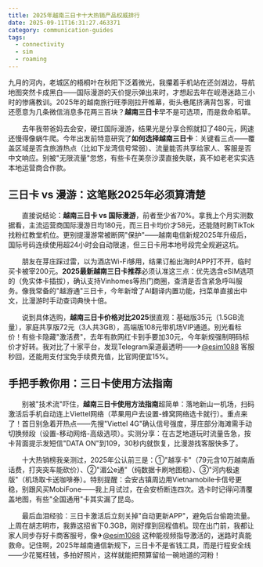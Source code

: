 ```yaml
---
title: 2025年越南三日卡十大热销产品权威排行
date: 2025-09-11T16:31:27.463371
category: communication-guides
tags:
  - connectivity
  - sim
  - roaming
---
```


九月的河内，老城区的梧桐叶在秋阳下泛着微光，我攥着手机站在还剑湖边，导航地图突然卡成黑白——国际漫游的天价提示弹出来时，才想起去年在岘港迷路三小时的惨痛教训。2025年的越南旅行旺季刚拉开帷幕，街头巷尾挤满背包客，可谁还愿意为几条微信消息多花两三百块？**越南三日卡**早不是可选项，而是救命稻草。

　　去年我带爸妈去会安，硬扛国际漫游，结果光是分享合照就扣了480元，网速还慢得像蜗牛爬。今年出发前特意研究了**如何选择越南三日卡**：关键看三点——覆盖区域是否含旅游热点（比如下龙湾信号常弱）、流量能否共享给家人、客服是否中文响应。别被"无限流量"忽悠，有些卡在美奈沙漠直接失联，真不如老老实实选本地运营商合作款。

## 三日卡 vs 漫游：这笔账2025年必须算清楚

　　直接说结论：**越南三日卡 vs 国际漫游**，前者至少省70%。拿我上个月实测数据看，主流运营商国际漫游日均180元，而三日卡均价才58元，还能随时刷TikTok找粉红教堂机位。更别提漫游常被断网"保护"——越南电信新规2025年升级后，国际号码连续使用超24小时会自动限速，但三日卡用本地号段完全规避这坑。

　　朋友在芽庄踩过雷，以为酒店Wi-Fi够用，结果订船出海时APP打不开，临时买卡被宰200元。**2025最新越南三日卡推荐**必须认准这三点：优先选含eSIM选项的（免实体卡插拔），确认支持Vinhomes等热门商圈，查清是否含紧急呼叫服务。像我常备的"越游通"三日卡，今年新增了AI翻译内置功能，扫菜单直接出中文，比漫游时手动查词典快十倍。

　　说到具体选购，**越南三日卡价格对比2025**很直观：基础版35元（1.5GB流量），家庭共享版72元（3人共3GB），高端版108元带机场VIP通道。别光看标价！有些卡隐藏"激活费"，去年有款网红卡到手要加30元，今年新规强制明码标价才好转。我对比了十家平台，发现Telegram渠道最透明——✈[@esim1088](https://t.me/s/esim1088) 客服秒回，还能用支付宝免手续费充值，比官网便宜15%。

## 手把手教你用：三日卡使用方法指南

　　别被"技术流"吓住，**越南三日卡使用方法指南**超简单：落地新山一机场，扫码激活后手机自动连上Viettel网络（苹果用户去设置-蜂窝网络选卡就行）。重点来了！首日别急着开热点——先搜"Viettel 4G"确认信号强度，芽庄部分海滩需手动切换频段（设置-移动网络-高级选项）。实测分享：在古芝地道玩时流量告急，按卡背面提示发短信"DATA ON"到109，30秒内就恢复，比漫游找客服快多了。

　　十大热销榜我亲测过，2025年公认前三是：①"越享卡"（79元含10万越南盾话费，打突突车能砍价）、②"湄公e通"（纯数据卡刷地图稳）、③"河内极速版"（机场取卡送咖啡券）。特别提醒：会安古镇周边用Vietnamobile卡信号更稳，别跟风买MobiFone——我上月试过，在会安桥断连四次。选卡时记得问清覆盖地图，有些"全国通用"卡其实漏了昆岛。

　　最后血泪经验：三日卡激活后立刻关掉"自动更新APP"，避免后台偷跑流量。上周在胡志明市，我靠这招省下0.3GB，刚好撑到回程值机。现在出门前，我都让家人同步存好卡商客服号，像✈[@esim1088](https://t.me/s/esim1088) 这种能视频指导激活的，迷路时真能救命。记住啊，2025年越南通信新规下，三日卡不是省钱工具，而是行程安全线——少花冤枉钱，多拍好照片，这样就能把预算留给一碗地道的河粉！